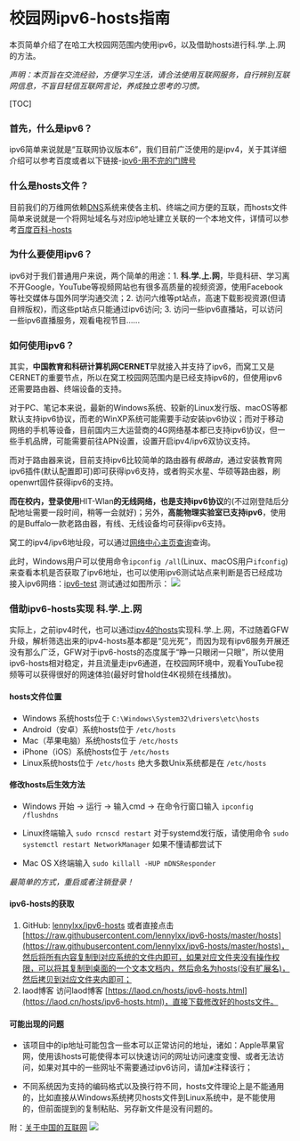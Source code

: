 # 校园网ipv6-hosts指南
本页简单介绍了在哈工大校园网范围内使用ipv6，以及借助hosts进行科.学.上.网的方法。

*声明：本页旨在交流经验，方便学习生活，请合法使用互联网服务，自行辨别互联网信息，不盲目轻信互联网言论，养成独立思考的习惯。*

[TOC]

### 首先，什么是ipv6？
ipv6简单来说就是“互联网协议版本6”，我们目前广泛使用的是ipv4，关于其详细介绍可以参考百度或者以下链接-[ipv6-用不完的门牌号](http://www.edu.cn/info/ip6/zs/v6/201201/t20120113_731784.shtml)
### 什么是hosts文件？
目前我们的万维网依赖[DNS](https://baike.baidu.com/item/dns/427444?fr=aladdin)系统来使各主机、终端之间方便的互联，而hosts文件简单来说就是一个将网址域名与对应ip地址建立关联的一个本地文件，详情可以参考[百度百科-hosts](https://baike.baidu.com/item/hosts/10474546?fr=aladdin)
### 为什么要使用ipv6？
ipv6对于我们普通用户来说，两个简单的用途：1. **科.学.上.网**，毕竟科研、学习离不开Google，YouTube等视频网站也有很多高质量的视频资源，使用Facebook等社交媒体与国外同学沟通交流；2. 访问六维等pt站点，高速下载影视资源(但请自辨版权)，而这些pt站点只能通过ipv6访问; 3. 访问一些ipv6直播站，可以访问一些ipv6直播服务，观看电视节目......
### 如何使用ipv6？
其实，**中国教育和科研计算机网CERNET**早就接入并支持了ipv6，而窝工又是CERNET的重要节点，所以在窝工校园网范围内是已经支持ipv6的，但使用ipv6还需要路由器、终端设备的支持。

对于PC、笔记本来说，最新的Windows系统、较新的Linux发行版、macOS等都默认支持ipv6协议，而老的WinXP系统可能需要手动安装ipv6协议；而对于移动网络的手机等设备，目前国内三大运营商的4G网络基本都已支持ipv6协议，但一些手机品牌，可能需要前往APN设置，设置开启ipv4/ipv6双协议支持。

而对于路由器来说，目前支持ipv6比较简单的路由器有*极路由*，通过安装教育网ipv6插件(默认配置即可)即可获得ipv6支持，或者购买水星、华硕等路由器，刷openwrt固件获得ipv6的支持。

**而在校内，登录使用**HIT-Wlan**的无线网络，也是支持ipv6协议**的(不过刚登陆后分配地址需要一段时间，稍等一会就好)；另外，**高能物理实验室已支持ipv6**，使用的是Buffalo一款老路由器，有线、无线设备均可获得ipv6支持。

窝工的ipv4/ipv6地址段，可以通过[网络中心主页查询](http://ito.hit.edu.cn/wlgl/list.htm)查询。

此时，Windows用户可以使用命令```ipconfig /all```(Linux、macOS用户```ifconfig```)来查看本机是否获取了ipv6地址，也可以使用ipv6测试站点来判断是否已经成功接入ipv6网络：[ipv6-test](http://www.test-ipv6.com/)
测试通过如图所示：
![](https://res.cloudinary.com/regulus/image/upload/v1547126528/Github/ipv6-test.jpg)

### 借助ipv6-hosts实现 科.学.上.网
实际上，之前ipv4时代，也可以通过[ipv4的hosts](https://laod.cn/hosts/2018-google-hosts.html)实现科.学.上.网，不过随着GFW升级，解析筛选出来的ipv4-hosts基本都是“见光死”，而因为现有ipv6服务开展还没有那么广泛，GFW对于ipv6-hosts的态度属于“睁一只眼闭一只眼”，所以使用ipv6-hosts相对稳定，并且流量走ipv6通道，在校园网环境中，观看YouTube视频等可以获得很好的网速体验(最好时曾hold住4K视频在线播放)。

#### hosts文件位置
- Windows 系统hosts位于 ```C:\Windows\System32\drivers\etc\hosts```
- Android（安卓）系统hosts位于 ```/etc/hosts```
- Mac（苹果电脑）系统hosts位于 ```/etc/hosts```
- iPhone（iOS）系统hosts位于 ```/etc/hosts```
- Linux系统hosts位于 ```/etc/hosts```
绝大多数Unix系统都是在 ```/etc/hosts```



#### 修改hosts后生效方法
- Windows 开始 -> 运行 -> 输入cmd -> 在命令行窗口输入
```ipconfig /flushdns```

- Linux终端输入
```sudo rcnscd restart```
对于systemd发行版，请使用命令
```sudo systemctl restart NetworkManager```
如果不懂请都尝试下

- Mac OS X终端输入
```sudo killall -HUP mDNSResponder```

*最简单的方式，重启或者注销登录！*

#### ipv6-hosts的获取
1. GitHub:
[lennylxx/ipv6-hosts](https://github.com/lennylxx/ipv6-hosts)
或者直接点击[https://raw.githubusercontent.com/lennylxx/ipv6-hosts/master/hosts](https://raw.githubusercontent.com/lennylxx/ipv6-hosts/master/hosts)，然后将所有内容复制到对应系统的文件内即可，如果对应文件夹没有操作权限，可以将其复制到桌面的一个文本文档内，然后命名为hosts(没有扩展名)，然后拷贝到对应文件夹内即可；
2. laod博客
访问laod博客 [https://laod.cn/hosts/ipv6-hosts.html](https://laod.cn/hosts/ipv6-hosts.html)，直接下载修改好的hosts文件。

#### 可能出现的问题
- 该项目中的ip地址可能包含一些本可以正常访问的地址，诸如：Apple苹果官网，使用该hosts可能使得本可以快速访问的网址访问速度变慢、或者无法访问，如果对其中的一些网址不需要通过ipv6访问，请加```#```注释该行；

- 不同系统因为支持的编码格式以及换行符不同，hosts文件理论上是不能通用的，比如直接从Windows系统拷贝hosts文件到Linux系统中，是不能使用的，但前面提到的复制粘贴、另存新文件是没有问题的。



附：[关于中国的互联网](https://github.com/racaljk/hosts/wiki/%E5%85%B3%E4%BA%8E%E4%B8%AD%E5%9B%BD%E7%9A%84%E4%BA%92%E8%81%94%E7%BD%91)
![](https://res.cloudinary.com/regulus/image/upload/v1547129839/Github/about_CN_Internet.jpg)


